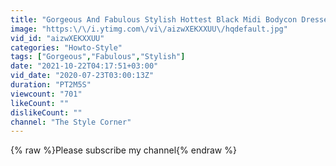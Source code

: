 ```yaml
---
title: "Gorgeous And Fabulous Stylish Hottest Black Midi Bodycon Dresses For Stylish Girls"
image: "https:\/\/i.ytimg.com\/vi\/aizwXEKXXUU\/hqdefault.jpg"
vid_id: "aizwXEKXXUU"
categories: "Howto-Style"
tags: ["Gorgeous","Fabulous","Stylish"]
date: "2021-10-22T04:17:51+03:00"
vid_date: "2020-07-23T03:00:13Z"
duration: "PT2M5S"
viewcount: "701"
likeCount: ""
dislikeCount: ""
channel: "The Style Corner"
---
```

{% raw %}Please subscribe my channel{% endraw %}
